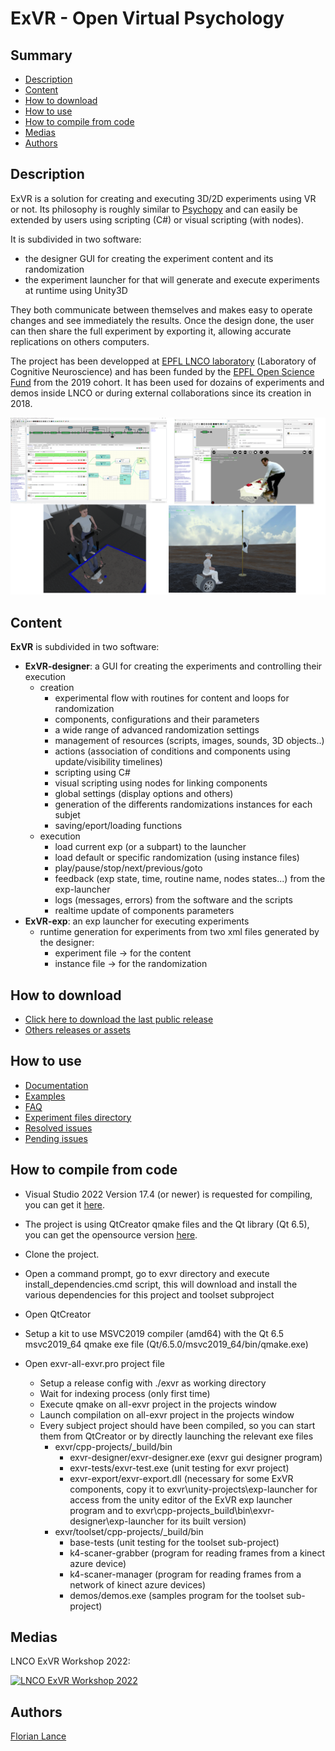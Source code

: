 # ExVR - Open Virtual Psychology

## Summary

* [Description](#description)
* [Content](#content)
* [How to download](#how-to-download)
* [How to use](#how-to-use)
* [How to compile from code](#how-to-compile-from-code)
* [Medias](#medias)
* [Authors](#authors)

## Description

ExVR is a solution for creating and executing 3D/2D experiments using VR or not. Its philosophy is roughly similar to [Psychopy](https://www.psychopy.org/) and can easily be extended by users using scripting (C#) or visual scripting (with nodes).

It is subdivided in two software: 
  *	the designer GUI for creating the experiment content and its randomization
  *	the experiment launcher for that will generate and execute experiments at runtime using Unity3D

They both communicate between themselves and makes easy to operate changes and see immediately the results.
Once the design done, the user can then share the full experiment by exporting it, allowing accurate replications on others computers.

The project has been developped at [EPFL LNCO laboratory](https://www.epfl.ch/labs/lnco/) (Laboratory of Cognitive Neuroscience) and has been funded by the [EPFL Open Science Fund](https://www.epfl.ch/research/open-science/in-practice/open-science-fund/) from the 2019 cohort. It has been used for dozains of experiments and demos inside LNCO or during external collaborations since its creation in 2018.

<p float="center">
  <img src="captures/4-panel.png" width="800" />
</p>

## Content

**ExVR** is subdivided in two software:
* **ExVR-designer**: a GUI for creating the experiments and controlling their execution
  * creation
    * experimental flow with routines for content and loops for randomization
    * components, configurations and their parameters
    * a wide range of advanced randomization settings
    * management of resources (scripts, images, sounds, 3D objects..)
    * actions (association of conditions and components using update/visibility timelines)   
    * scripting using C#
    * visual scripting using nodes for linking components
    * global settings (display options and others)
    * generation of the differents randomizations instances for each subjet
    * saving/eport/loading functions
  * execution
    * load current exp (or a subpart) to the launcher
    * load default or specific randomization (using instance files)
    * play/pause/stop/next/previous/goto
    * feedback (exp state, time, routine name, nodes states...) from the exp-launcher
    * logs (messages, errors) from the software and the scripts
    * realtime update of components parameters
* **ExVR-exp**: an exp launcher for executing experiments
  * runtime generation for experiments from two xml files generated by the designer:
    * experiment file -> for the content
    * instance file  -> for the randomization
  

## How to download

* [Click here to download the last public release](https://github.com/BlankeLab/ExVR/releases/download/1.0b6/exvr-designer-1.0b6.zip)
* [Others releases or assets](https://github.com/BlankeLab/ExVR/releases)

## How to use

* [Documentation](cpp-projects/_build/bin/exvr-designer/data/documentation/doc_general.md)
* [Examples](cpp-projects/_build/bin/exvr-designer/data/experiments/examples/doc_examples.md)
* [FAQ](cpp-projects/_build/bin/exvr-designer/data/documentation/faq.md)
* [Experiment files directory](cpp-projects/_build/bin/exvr-designer/data/experiments/examples)
* [Resolved issues](https://github.com/BlankeLab/ExVR/issues?q=is%3Aissue+is%3Aclosed)
* [Pending issues](https://github.com/BlankeLab/ExVR/issues?q=is%3Aopen+is%3Aissue)

## How to compile from code

 * Visual Studio 2022 Version 17.4 (or newer) is requested for compiling, you can get it [here](
https://visualstudio.microsoft.com/vs/community/). 

 * The project is using QtCreator qmake files and the Qt library (Qt 6.5), you can get the opensource version [here](https://www.qt.io/download-thank-you).

 * Clone the project.
 * Open a command prompt, go to exvr directory and execute install_dependencies.cmd script, this will download and install the various dependencies for this project and toolset subproject
 * Open QtCreator
 * Setup a kit to use MSVC2019 compiler (amd64) with the Qt 6.5 msvc2019_64 qmake exe file (Qt/6.5.0/msvc2019_64/bin/qmake.exe)
 * Open exvr-all-exvr.pro project file
    * Setup a release config with ./exvr as working directory
    * Wait for indexing process (only first time)
    * Execute qmake on all-exvr project in the projects window
    * Launch compilation on all-exvr project in the projects window
    * Every subject project should have been compiled, so you can start them from QtCreator or by directly launching the relevant exe files
       * exvr/cpp-projects/_build/bin
          * exvr-designer/exvr-designer.exe (exvr gui designer program)
          * exvr-tests/exvr-test.exe (unit testing for exvr project)
          * exvr-export/exvr-export.dll (necessary for some ExVR components, copy it to exvr\unity-projects\exp-launcher for access from the unity editor of the ExVR exp launcher program and to exvr\cpp-projects\_build\bin\exvr-designer\exp-launcher for its built version)
       * exvr/toolset/cpp-projects/_build/bin
          * base-tests (unit testing for the toolset sub-project)
          * k4-scaner-grabber (program for reading frames from a kinect azure device)
          * k4-scaner-manager (program for reading frames from a network of kinect azure devices)
          * demos/demos.exe (samples program for the toolset sub-project)              

## Medias

LNCO ExVR Workshop 2022:

[![LNCO ExVR Workshop 2022](http://img.youtube.com/vi/0CLKMm5fcws/0.jpg)](https://www.youtube.com/watch?v=0CLKMm5fcws)

## Authors

[Florian Lance](https://www.linkedin.com/in/florian-lance/)
